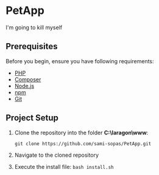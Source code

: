# PetApp 

I'm going to kill myself

## Prerequisites

Before you begin, ensure you have  following requirements:

- [PHP](https://www.php.net/) 
- [Composer](https://getcomposer.org/)
- [Node.js](https://nodejs.org/)
- [npm](https://www.npmjs.com/)
- [Git](https://git-scm.com/)

## Project Setup

1. Clone the repository into the folder **C:\laragon\www**:

   ```git clone https://github.com/sami-sopas/PetApp.git```
2. Navigate to the cloned repository

3. Execute the install file: ```bash install.sh```

